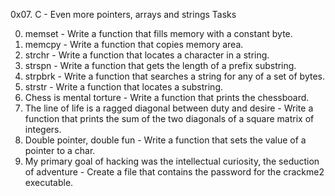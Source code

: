 0x07. C - Even more pointers, arrays and strings Tasks

0. memset - Write a function that fills memory with a constant byte.
1. memcpy - Write a function that copies memory area.
2. strchr - Write a function that locates a character in a string.
3. strspn - Write a function that gets the length of a prefix substring.
4. strpbrk - Write a function that searches a string for any of a set of bytes.
5. strstr - Write a function that locates a substring.
6. Chess is mental torture - Write a function that prints the chessboard.
7. The line of life is a ragged diagonal between duty and desire - Write a function that prints the sum of the two diagonals of a square matrix of integers.
8. Double pointer, double fun - Write a function that sets the value of a pointer to a char.
9. My primary goal of hacking was the intellectual curiosity, the seduction of adventure - Create a file that contains the password for the crackme2 executable.
